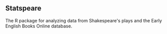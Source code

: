 ## Statspeare

The R package for analyzing data from Shakespeare's plays and the Early English Books Online database.
